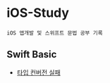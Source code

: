 # iOS-Study
~~~
iOS 앱개발 및 스위프트 문법 공부 기록
~~~
## Swift Basic
+ [타입 컨버전 실패](https://github.com/ksy1342/iOS-Study/blob/main/Swift%20Basic/Type_Conversion.md) 
